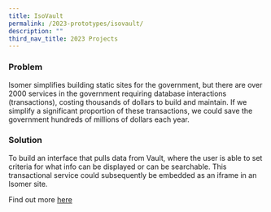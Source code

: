 ```yaml
---
title: IsoVault
permalink: /2023-prototypes/isovault/
description: ""
third_nav_title: 2023 Projects
---
```

### Problem
Isomer simplifies building static sites for the government, but there are over 2000 services in the government requiring database interactions (transactions), costing thousands of dollars to build and maintain. If we simplify a significant proportion of these transactions, we could save the government hundreds of millions of dollars each year.

### Solution
To build an interface that pulls data from Vault, where the user is able to set criteria for what info can be displayed or can be searchable. This transactional service could subsequently be embedded as an iframe in an Isomer site.

Find out more [here](/files/IsoVault%20A3%20Poster.pdf)